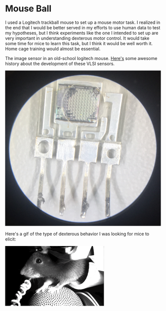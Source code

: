 # Mouse Ball

I used a Logitech trackball mouse to set up a mouse motor task. I realized in the end that I would be better served in my efforts to use human data to test my hypotheses, but I think experiments like the one I intended to set up are very important in understanding dexterous motor control. It would take some time for mice to learn this task, but I think it would be well worth it. Home cage training would almost be essential. 

The image sensor in an old-school logitech mouse. [Here's](https://electronics.stackexchange.com/questions/420067/help-identifying-a-cmos-optical-mouse-sensor) some awesome history about the development of these VLSI sensors. 

<img src="chip.jpg" alt="VLSI Chip">

Here's a gif of the type of dexterous behavior I was looking for mice to elicit: 

 <img src="mouseball.gif" loop = "-1" alt="Mouse working ball"> 